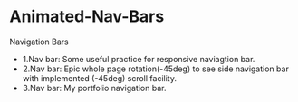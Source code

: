# Animated-Nav-Bars
Navigation Bars

- 1.Nav bar: Some useful practice for responsive naviagtion bar.
- 2.Nav bar: Epic whole page rotation(-45deg) to see side navigation bar with implemented (-45deg) scroll facility.
- 3.Nav bar: My portfolio navigation bar.
